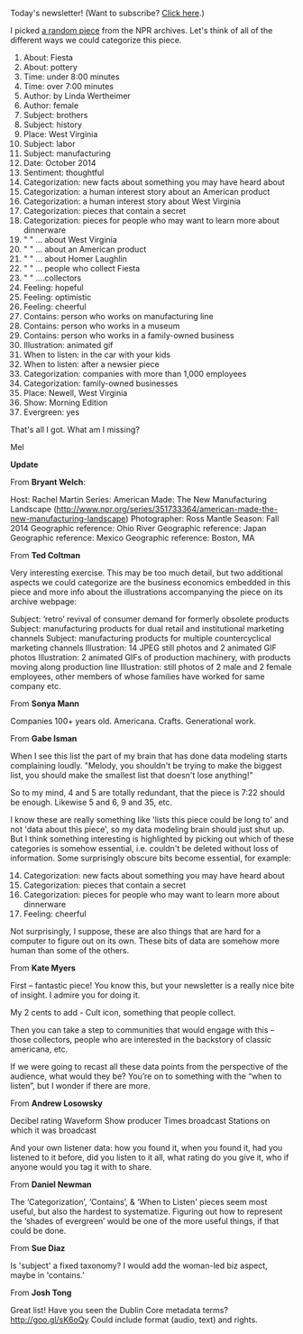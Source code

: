

Today's newsletter! (Want to subscribe? [Click here](http://www.tinyletter.com/melodykramer).)

I picked [a random piece](http://www.npr.org/2014/10/16/354370783/w-va-pottery-company-keeps-popular-fiesta-line-alive-and-thriving) from the NPR archives. Let's think of all of the different ways we could categorize this piece.

1. About: Fiesta
2. About: pottery
3. Time: under 8:00 minutes
4. Time: over 7:00 minutes
5. Author: by Linda Wertheimer
6. Author: female
7. Subject: brothers
8. Subject: history
9. Place: West Virginia
10. Subject: labor
11. Subject: manufacturing
12. Date: October 2014
13. Sentiment: thoughtful
14. Categorization: new facts about something you may have heard about
15. Categorization: a human interest story about an American product
16. Categorization: a human interest story about West Virginia
17. Categorization: pieces that contain a secret
18. Categorization: pieces for people who may want to learn more about dinnerware
19. " " ... about West Virginia
20. " " ... about an American product
21. " " ... about Homer Laughlin
22. " " ... people who collect Fiesta
23. " " ....collectors
24. Feeling: hopeful
25. Feeling: optimistic
26. Feeling: cheerful
27. Contains: person who works on manufacturing line
28. Contains: person who works in a museum
29. Contains: person who works in a family-owned business
30. Illustration: animated gif
31. When to listen: in the car with your kids
32. When to listen: after a newsier piece
33. Categorization: companies with more than 1,000 employees
34. Categorization: family-owned businesses
35. Place: Newell, West Virginia
36. Show: Morning Edition
37. Evergreen: yes



That's all I got. What am I missing? 

​Mel 

**Update**

From **Bryant Welch**:

Host: Rachel Martin
Series: American Made: The New Manufacturing Landscape (http://www.npr.org/series/351733364/american-made-the-new-manufacturing-landscape)
Photographer: Ross Mantle
Season: Fall 2014
Geographic reference: Ohio River
Geographic reference: Japan
Geographic reference: Mexico
Geographic reference: Boston, MA

From **Ted Coltman**

Very interesting exercise. This may be too much detail, but two additional aspects we could categorize are the business economics embedded in this piece and more info about the illustrations accompanying the piece on its archive webpage:

Subject: ‘retro’ revival of consumer demand for formerly obsolete products
Subject: manufacturing products for dual retail and institutional marketing channels
Subject: manufacturing products for multiple countercyclical marketing channels
Illustration: 14 JPEG still photos and 2 animated GIF photos
Illustration: 2 animated GIFs of production machinery, with products moving along production line
Illustration: still photos of 2 male and 2 female employees, other members of whose families have worked for same company
etc.

From **Sonya Mann**

Companies 100+ years old. 
Americana.
Crafts.
Generational work.

From **Gabe Isman**

When I see this list the part of my brain that has done data modeling starts complaining loudly. "Melody, you shouldn't be trying to make the biggest list, you should make the smallest list that doesn't lose anything!" 

So to my mind, 4 and 5 are totally redundant, that the piece is 7:22 should be enough. Likewise 5 and 6, 9 and 35, etc.

I know these are really something like 'lists this piece could be long to' and not 'data about this piece', so my data modeling brain should just shut up. But I think something interesting is highlighted by picking out which of these categories is somehow essential, i.e. couldn't be deleted without loss of information. Some surprisingly obscure bits become essential, for example:

14. Categorization: new facts about something you may have heard about
17. Categorization: pieces that contain a secret
18. Categorization: pieces for people who may want to learn more about dinnerware
26. Feeling: cheerful

Not surprisingly, I suppose, these are also things that are hard for a computer to figure out on its own. These bits of data are somehow more human than some of the others.

From **Kate Myers**

First – fantastic piece! You know this, but your newsletter is a really nice bite of insight. I admire you for doing it.

My 2 cents to add - Cult icon, something that people collect.

Then you can take a step to communities that would engage with this – those collectors, people who are interested in the backstory of classic americana, etc. 

If we were going to recast all these data points from the perspective of the audience, what would they be? You’re on to something with the “when to listen”, but I wonder if there are more.

From **Andrew Losowsky**

Decibel rating
Waveform 
Show producer
Times broadcast
Stations on which it was broadcast

And your own listener data: how you found it, when you found it, had you listened to it before, did you listen to it all, what rating do you give it, who if anyone would you tag it with to share.

From **Daniel Newman**

The ‘Categorization’, ‘Contains’, & ‘When to Listen' pieces seem most useful, but also the hardest to systematize. Figuring out how to represent the ‘shades of evergreen’ would be one of the more useful things, if that could be done.

From **Sue Diaz**

Is 'subject' a fixed taxonomy? I would add the woman-led biz aspect, maybe in 'contains.'

From **Josh Tong**

Great list! Have you seen the Dublin Core metadata terms? http://goo.gl/sK6oQy  Could include format (audio, text) and rights.
